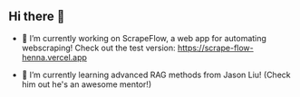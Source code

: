 ## Hi there 👋
- 🔭 I’m currently working on ScrapeFlow, a web app for automating webscraping! Check out the test version: https://scrape-flow-henna.vercel.app

- 🌱 I’m currently learning advanced RAG methods from Jason Liu! (Check him out he's an awesome mentor!)

<!--
**alexwox/alexwox** is a ✨ _special_ ✨ repository because its `README.md` (this file) appears on your GitHub profile.

Here are some ideas to get you started:

- 🔭 I’m currently working on ScrapeFlow, a web app for automating webscraping!
- 🌱 I’m currently learning advanced RAG methods from Jason Liu! (Check him out he's an awesome mentor!)
- 👯 I’m looking to collaborate on ...
- 🤔 I’m looking for help with ...
- 💬 Ask me about ...
-->
